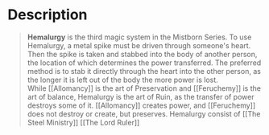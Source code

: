 # Description
>**Hemalurgy** is the third magic system in the Mistborn Series. To use Hemalurgy, a metal spike must be driven through someone's heart. Then the spike is taken and stabbed into the body of another person, the location of which determines the power transferred. The preferred method is to stab it directly through the heart into the other person, as the longer it is left out of the body the more power is lost. While [[Allomancy]] is the art of Preservation and [[Feruchemy]] is the art of balance, Hemalurgy is the art of Ruin, as the transfer of power destroys some of it. [[Allomancy]] creates power, and [[Feruchemy]] does not destroy or create, but preserves. 
>Hemalurgy consist of [[The Steel Ministry]] [[The Lord Ruler]]